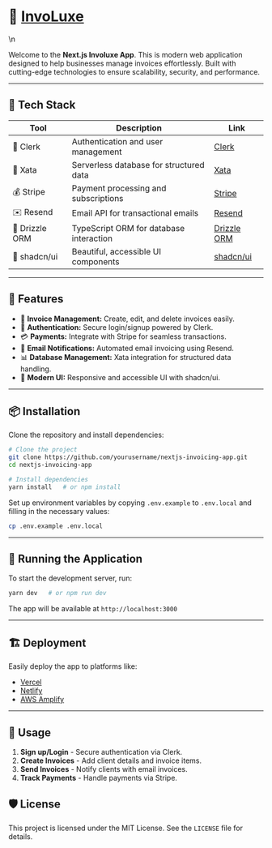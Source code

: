 # 🧾 [InvoLuxe](http://localhost:3000/dashboard)

\n

Welcome to the **Next.js Involuxe App**. This is modern web application designed to help businesses manage invoices effortlessly. Built with cutting-edge technologies to ensure scalability, security, and performance.

---

## 🚀 Tech Stack

| Tool           | Description                             | Link                                     |
| -------------- | --------------------------------------- | ---------------------------------------- |
| 🔐 Clerk       | Authentication and user management      | [Clerk](https://spacejelly.dev/clerk)    |
| 💾 Xata        | Serverless database for structured data | [Xata](https://spacejelly.dev/xata)      |
| 💰 Stripe      | Payment processing and subscriptions    | [Stripe](https://stripe.com/)            |
| ✉️ Resend      | Email API for transactional emails      | [Resend](https://resend.com/)            |
| 🧰 Drizzle ORM | TypeScript ORM for database interaction | [Drizzle ORM](https://orm.drizzle.team/) |
| 🧱 shadcn/ui   | Beautiful, accessible UI components     | [shadcn/ui](https://ui.shadcn.com/)      |

---

## 🎯 Features

- 📑 **Invoice Management:** Create, edit, and delete invoices easily.
- 🔐 **Authentication:** Secure login/signup powered by Clerk.
- 💳 **Payments:** Integrate with Stripe for seamless transactions.
- 📧 **Email Notifications:** Automated email invoicing using Resend.
- 📊 **Database Management:** Xata integration for structured data handling.
- 🎨 **Modern UI:** Responsive and accessible UI with shadcn/ui.

---

## 📦 Installation

Clone the repository and install dependencies:

```bash
# Clone the project
git clone https://github.com/yourusername/nextjs-invoicing-app.git
cd nextjs-invoicing-app

# Install dependencies
yarn install   # or npm install
```

Set up environment variables by copying `.env.example` to `.env.local` and filling in the necessary values:

```bash
cp .env.example .env.local
```

---

## 🚀 Running the Application

To start the development server, run:

```bash
yarn dev   # or npm run dev
```

The app will be available at `http://localhost:3000`

---

## 🏗️ Deployment

Easily deploy the app to platforms like:

- [Vercel](https://vercel.com/)
- [Netlify](https://netlify.com/)
- [AWS Amplify](https://aws.amazon.com/amplify/)

---

## 📖 Usage

1. **Sign up/Login** - Secure authentication via Clerk.
2. **Create Invoices** - Add client details and invoice items.
3. **Send Invoices** - Notify clients with email invoices.
4. **Track Payments** - Handle payments via Stripe.

## 🛡️ License

This project is licensed under the MIT License. See the `LICENSE` file for details.
